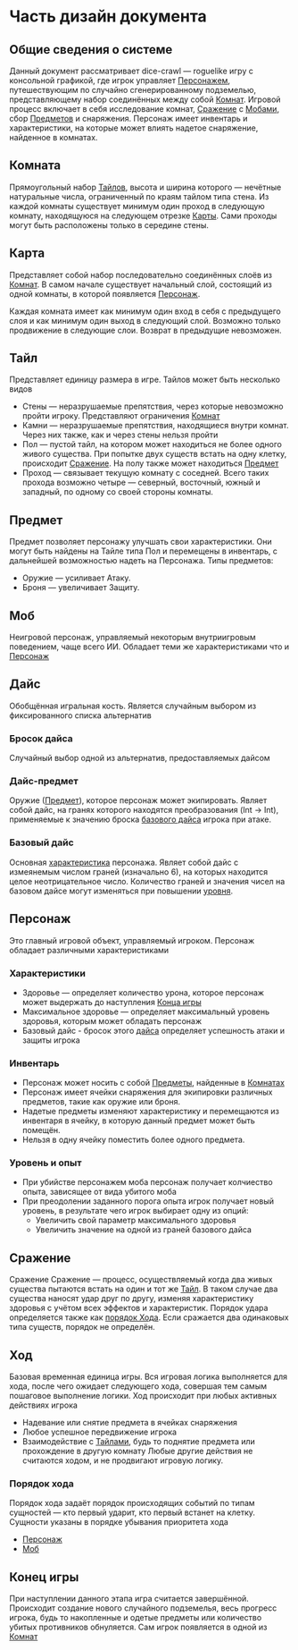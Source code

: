 # Часть дизайн документа

## Общие сведения о системе

Данный документ рассматривает dice-crawl — roguelike игру с консольной графикой, где игрок управляет [Персонажем](#персонаж), путешествующим по случайно сгенерированному подземелью, представляющему набор соединённых между собой [Комнат](#комната).
Игровой процесс включает в себя исследование комнат, [Сражение](#сражение) с [Мобами](#моб), сбор [Предметов](#предмет) и снаряжения.
Персонаж имеет инвентарь и характеристики, на которые может влиять надетое снаряжение, найденное в комнатах.

## Комната

Прямоугольный набор [Тайлов](#тайл), высота и ширина которого — нечётные натуральные числа, ограниченный по краям тайлом типа стена.
Из каждой комнаты существует минимум один проход в следующую комнату, находящуюся на следующем отрезке [Карты](#карта). 
Сами проходы могут быть расположены только в середине стены.

## Карта

Представляет собой набор последовательно соединённых слоёв из [Комнат](#комната).
В самом начале существует начальный слой, состоящий из одной комнаты, в которой появляется [Персонаж](#персонаж).

Каждая комната имеет как минимум один вход в себя с предыдущего слоя и как минимум один выход в следующий слой.
Возможно только продвижение в следующие слои. Возврат в предыдущие невозможен.

## Тайл

Представляет единицу размера в игре. Тайлов может быть несколько видов

- Стены — неразрушаемые препятствия, через которые невозможно пройти игроку. Представляют ограничения [Комнат](#комната)
- Камни — неразрушаемые препятствия, находящиеся внутри комнат. Через них также, как и через стены нельзя пройти
- Пол — пустой тайл, на котором может находиться не более одного живого существа. При попытке двух существ встать на одну клетку, происходит [Сражение](#сражение). На полу также может находиться [Предмет](#предмет)
- Проход —  связывает текущую комнату с соседней. Всего таких прохода возможно четыре — северный, восточный, южный и западный, по одному со своей стороны комнаты.

## Предмет

Предмет позволяет персонажу улучшать свои характеристики. Они могут быть найдены на Тайле типа Пол и перемещены в инвентарь, с дальнейшей возможностью надеть на Персонажа. Типы предметов:

- Оружие — усиливает Атаку.
- Броня — увеличивает Защиту.

## Моб

Неигровой персонаж, управляемый некоторым внутриигровым поведением, чаще всего ИИ.
Обладает теми же характеристиками что и [Персонаж](#персонаж)

## Дайс

Обобщённая игральная кость. Является случайным выбором из фиксированного списка альтернатив

### Бросок дайса

Случайный выбор одной из альтернатив, предоставляемых дайсом

### Дайс-предмет

Оружие ([Предмет](#предмет)), которое персонаж может экипировать. Являет собой дайс, на гранях которого находятся преобразования (Int -> Int),
применяемые к значению броска [базового дайса](#базовый-дайс) игрока при атаке.

### Базовый дайс

Основная [характеристика](#характеристики) персонажа. Являет собой дайс с измеянемым числом граней (изначально 6), на которых находится целое неотрицательное число. Количество граней и значения чисел на базовом дайсе могут изменяться при повышении [уровня](#уровень-и-опыт).

## Персонаж

Это главный игровой объект, управляемый игроком. Персонаж обладает различными характеристиками

### Характеристики

- Здоровье — определяет количество урона, которое персонаж может выдержать до наступления [Конца игры](#конец-игры)
- Максимальное здоровье — определяет максимальный уровень здоровья, которым может обладать персонаж
- Базовый дайс - бросок этого [дайса](#базовый-дайс) определяет успешность атаки и защиты игрока

### Инвентарь

- Персонаж может носить с собой [Предметы](#предмет), найденные в [Комнатах](#комната)
- Персонаж имеет ячейки снаряжения для экипировки различных предметов, такие как оружие или броня.
- Надетые предметы изменяют характеристику и перемещаются из инвентаря в ячейку, в которую данный предмет может быть помещён.
- Нельзя в одну ячейку поместить более одного предмета.

### Уровень и опыт
- При убийстве персонажем моба персонаж получает колчиество опыта, зависящее от вида убитого моба
- При преодолении заданного порога опыта игрок получает новый уровень, в результате чего игрок выбирает одну из опций:
    - Увеличить свой параметр максимального здоровья
    - Увеличить значение на одной из граней базового дайса

## Сражение

Сражение
Сражение — процесс, осуществляемый когда два живых существа пытаются встать на один и тот же [Тайл](#тайл). В таком случае два существа наносят удар друг по другу, изменяя характеристику здоровья с учётом всех эффектов и характеристик.
Порядок удара определяется также как [порядок Хода](#порядок-хода).
Если сражается два одинаковых типа существ, порядок не определён.

## Ход

Базовая временная единица игры. Вся игровая логика выполняется для хода, после чего ожидает следующего хода, совершая тем самым пошаговое выполнение логики.
Ход происходит при любых активных действиях игрока

- Надевание или снятие предмета в ячейках снаряжения
- Любое успешное передвижение игрока
- Взаимодействие с [Тайлами](#тайл), будь то поднятие предмета или прохождение в другую комнату
Любые другие действия не считаются ходом, и не продвигают игровую логику.

### Порядок хода
Порядок хода задаёт порядок происходящих событий по типам сущностей — кто первый ударит, кто первый встанет на клетку. Сущности указаны в порядке убывания приоритета хода

- [Персонаж](#персонаж)
- [Моб](#моб)

## Конец игры
При наступлении данного этапа игра считается завершённой. Происходит создание нового случайного подземелья, весь прогресс игрока, будь то накопленные и одетые предметы или количество убитых противников обнуляется. Сам игрок появляется в одной из [Комнат](#комната)
